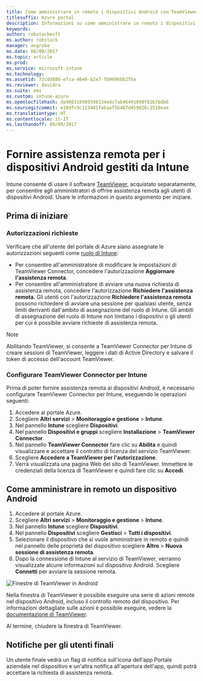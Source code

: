 ```yaml
---
title: Come amministrare in remoto i dispositivi Android con TeamViewer
titlesuffix: Azure portal
description: Informazioni su come amministrare in remoto i dispositivi Android con TeamViewer."
keywords: 
author: robstackmsft
ms.author: robstack
manager: angrobe
ms.date: 08/09/2017
ms.topic: article
ms.prod: 
ms.service: microsoft-intune
ms.technology: 
ms.assetid: 72cdd888-efca-46e6-b2e7-fb9696bb2fba
ms.reviewer: davidra
ms.suite: ems
ms.custom: intune-azure
ms.openlocfilehash: da908316989598134edc7ab46491890f81676db6
ms.sourcegitcommit: e10dfc9c123401fabaaf5b487d459826c1510eae
ms.translationtype: HT
ms.contentlocale: it-IT
ms.lasthandoff: 09/09/2017
---
```

# <a name="provide-remote-assistance-for-intune-managed-android-devices"></a>Fornire assistenza remota per i dispositivi Android gestiti da Intune

Intune consente di usare il software [TeamViewer](https://www.teamviewer.com), acquistato separatamente, per consentire agli amministratori di offrire assistenza remota agli utenti di dispositivi Android. Usare le informazioni in questo argomento per iniziare.

## <a name="before-you-start"></a>Prima di iniziare

### <a name="required-permissions"></a>Autorizzazioni richieste

Verificare che all'utente del portale di Azure siano assegnate le autorizzazioni seguenti come [ruolo di Intune](https://docs.microsoft.com/intune-azure/access-control/role-based-access-control):
- Per consentire all'amministratore di modificare le impostazioni di TeamViewer Connector, concedere l'autorizzazione **Aggiornare l'assistenza remota**.
- Per consentire all'amministratore di avviare una nuova richiesta di assistenza remota, concedere l'autorizzazione **Richiedere l'assistenza remota**. Gli utenti con l'autorizzazione **Richiedere l'assistenza remota** possono richiedere di avviare una sessione per qualsiasi utente, senza limiti derivanti dall'ambito di assegnazione del ruolo di Intune. Gli ambiti di assegnazione del ruolo di Intune non limitano i dispositivi o gli utenti per cui è possibile avviare richieste di assistenza remota.

>[!NOTE]
>Abilitando TeamViewer, si consente a TeamViewer Connector per Intune di creare sessioni di TeamViewer, leggere i dati di Active Directory e salvare il token di accesso dell'account TeamViewer.

### <a name="configure-the-intune-teamviewer-connector"></a>Configurare TeamViewer Connector per Intune

Prima di poter fornire assistenza remota ai dispositivi Android, è necessario configurare TeamViewer Connector per Intune, eseguendo le operazioni seguenti:


1. Accedere al portale Azure.
2. Scegliere **Altri servizi** > **Monitoraggio e gestione** > **Intune**.
3. Nel pannello **Intune** scegliere **Dispositivi**.
4. Nel pannello **Dispositivi e gruppi** scegliere **Installazione** > **TeamViewer Connector**.
5. Nel pannello **TeamViewer Connector** fare clic su **Abilita** e quindi visualizzare e accettare il contratto di licenza del servizio TeamViewer.
6. Scegliere **Accedere a TeamViewer per l'autorizzazione**.
7. Verrà visualizzata una pagina Web del sito di TeamViewer. Immettere le credenziali della licenza di TeamViewer e quindi fare clic su **Accedi**.


## <a name="how-to-remotely-administer-an-android-device"></a>Come amministrare in remoto un dispositivo Android

1. Accedere al portale Azure.
2. Scegliere **Altri servizi** > **Monitoraggio e gestione** > **Intune**.
3. Nel pannello **Intune** scegliere **Dispositivi**.
4. Nel pannello **Dispositivi** scegliere **Gestisci** > **Tutti i dispositivi**.
5. Selezionare il dispositivo che si vuole amministrare in remoto e quindi nel pannello delle proprietà del dispositivo scegliere **Altro** > **Nuova sessione di assistenza remota**.
6. Dopo la connessione di Intune al servizio di TeamViewer, verranno visualizzate alcune informazioni sul dispositivo Android. Scegliere **Connetti** per avviare la sessione remota.

![Finestre di TeamViewer in Android](./media/android-teamviewer.png)

Nella finestra di TeamViewer è possibile eseguire una serie di azioni remote nel dispositivo Android, incluso il controllo remoto del dispositivo. Per informazioni dettagliate sulle azioni è possibile eseguire, vedere la [documentazione di TeamViewer](https://www.teamviewer.com/support/documents/).

Al termine, chiudere la finestra di TeamViewer.

## <a name="end-user-notifications"></a>Notifiche per gli utenti finali

Un utente finale vedrà un flag di notifica sull'icona dell'app Portale aziendale nel dispositivo e un'altra notifica all'apertura dell'app, quindi potrà accettare la richiesta di assistenza remota.

